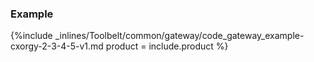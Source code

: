 


### Example

{%include _inlines/Toolbelt/common/gateway/code_gateway_example-cxorgy-2-3-4-5-v1.md  product = include.product %}


